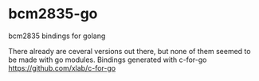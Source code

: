# bcm2835-go
bcm2835  bindings for golang

There already are ceveral versions out there, but none of them seemed to be made with go modules. 
Bindings generated with c-for-go https://github.com/xlab/c-for-go
